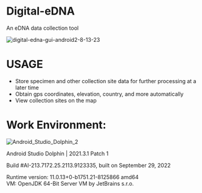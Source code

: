 # Digital-eDNA  
An eDNA data collection tool  

![digital-edna-gui-android2-8-13-23](https://github.com/kn0w0n3/Digital-eDNA/assets/22214754/6122f6ce-97df-4080-8c78-9543c55b2ecb)  

# USAGE  
* Store specimen and other collection site data for further processing at a later time  
* Obtain gps coordinates, elevation, country, and more automatically  
* View collection sites on the map

# **Work Environment:**  
![Android_Studio_Dolphin_2](https://user-images.githubusercontent.com/22214754/210298276-6b4b3644-a6de-4faf-be2e-ef5b350f0640.png) 

Android Studio Dolphin | 2021.3.1 Patch 1  

Build #AI-213.7172.25.2113.9123335, built on September 29, 2022  

Runtime version: 11.0.13+0-b1751.21-8125866 amd64  
VM: OpenJDK 64-Bit Server VM by JetBrains s.r.o.     
